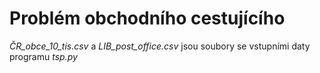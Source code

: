 # Problém obchodního cestujícího
*ČR_obce_10_tis.csv* a *LIB_post_office.csv* jsou soubory se vstupními daty programu *tsp.py*
